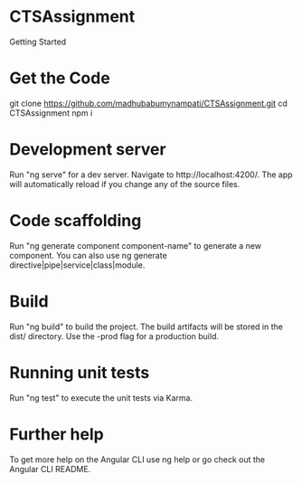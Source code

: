 # CTSAssignment

Getting Started

# Get the Code
git clone https://github.com/madhubabumynampati/CTSAssignment.git
cd CTSAssignment
npm i

# Development server
Run "ng serve" for a dev server. Navigate to http://localhost:4200/. The app will automatically reload if you change any of the source files.

# Code scaffolding
Run "ng generate component component-name" to generate a new component. You can also use ng generate directive|pipe|service|class|module.

# Build
Run "ng build" to build the project. The build artifacts will be stored in the dist/ directory. Use the -prod flag for a production build.

# Running unit tests
Run "ng test" to execute the unit tests via Karma.

# Further help
To get more help on the Angular CLI use ng help or go check out the Angular CLI README.
